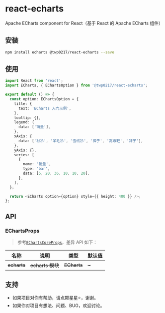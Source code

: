 # react-echarts

Apache ECharts component for React（基于 React 的 Apache ECharts 组件）

## 安装

```bash
npm install echarts @twp0217/react-echarts --save
```

## 使用

```typescript
import React from 'react';
import ECharts, { EChartsOption } from '@twp0217/react-echarts';

export default () => {
  const option: EChartsOption = {
    title: {
      text: 'ECharts 入门示例',
    },
    tooltip: {},
    legend: {
      data: ['销量'],
    },
    xAxis: {
      data: ['衬衫', '羊毛衫', '雪纺衫', '裤子', '高跟鞋', '袜子'],
    },
    yAxis: {},
    series: [
      {
        name: '销量',
        type: 'bar',
        data: [5, 20, 36, 10, 10, 20],
      },
    ],
  };

  return <ECharts option={option} style={{ height: 400 }} />;
};
```

## API

### EChartsProps

> 参考[`EChartsCoreProps`](https://github.com/twp0217/react-echarts/tree/main/packages/echarts/README.md)，差异 API 如下：

| 名称        | 说明             | 类型        | 默认值 |
| ----------- | ---------------- | ----------- | ------ |
| ~~echarts~~ | ~~echarts 模块~~ | ~~ECharts~~ | ~~-~~  |

## 支持

- 如果项目对你有帮助，请点颗星星:star:，谢谢。
- 如果你对项目有想法、问题、BUG，欢迎讨论。
